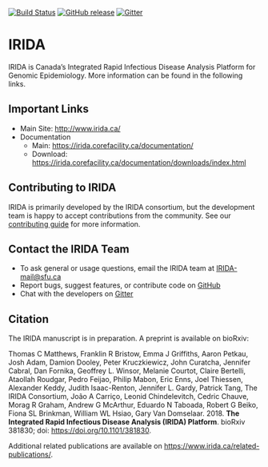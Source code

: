 [![Build Status](https://travis-ci.org/phac-nml/irida.svg?branch=development)](https://travis-ci.org/phac-nml/irida)
[![GitHub release](https://img.shields.io/github/release/phac-nml/irida.svg)](https://github.com/phac-nml/irida/releases/latest)
[![Gitter](https://img.shields.io/gitter/room/phac-nml/irida.svg)](https://gitter.im/irida-project/Lobby)

IRIDA
=====

IRIDA is Canada’s Integrated Rapid Infectious Disease Analysis Platform for Genomic Epidemiology.  More information can be found in the following links.

Important Links
---------------

* Main Site: <http://www.irida.ca/>
* Documentation
    * Main: <https://irida.corefacility.ca/documentation/>
    * Download: <https://irida.corefacility.ca/documentation/downloads/index.html>


Contributing to IRIDA
---------------------
IRIDA is primarily developed by the IRIDA consortium, but the development team is happy to accept contributions from the community.  See our [contributing guide](CONTRIBUTING.md) for more information.

Contact the IRIDA Team
----------------------
* To ask general or usage questions, email the IRIDA team at IRIDA-mail@sfu.ca
* Report bugs, suggest features, or contribute code on [GitHub](http://github.com/phac-nml/irida)
* Chat with the developers on [Gitter](https://gitter.im/irida-project/)

Citation
--------

The IRIDA manuscript is in preparation. A preprint is available on bioRxiv:

Thomas C Matthews, Franklin R Bristow, Emma J Griffiths, Aaron Petkau, Josh Adam, Damion Dooley, Peter Kruczkiewicz, John Curatcha, Jennifer Cabral, Dan Fornika, Geoffrey L. Winsor, Melanie Courtot, Claire Bertelli, Ataollah Roudgar, Pedro Feijao, Philip Mabon, Eric Enns, Joel Thiessen, Alexander Keddy, Judith Isaac-Renton, Jennifer L. Gardy, Patrick Tang, The IRIDA Consortium, João A Carriço, Leonid Chindelevitch, Cedric Chauve, Morag R Graham, Andrew G McArthur, Eduardo N Taboada, Robert G Beiko, Fiona SL Brinkman, William WL Hsiao, Gary Van Domselaar. 2018. **The Integrated Rapid Infectious Disease Analysis (IRIDA) Platform**. bioRxiv 381830; doi: <https://doi.org/10.1101/381830>.

Additional related publications are available on <https://www.irida.ca/related-publications/>.
